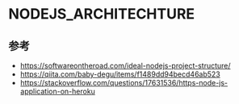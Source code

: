 # NODEJS_ARCHITECHTURE

## 参考

- https://softwareontheroad.com/ideal-nodejs-project-structure/
- https://qiita.com/baby-degu/items/f1489dd94becd46ab523
- https://stackoverflow.com/questions/17631536/https-node-js-application-on-heroku